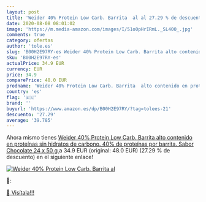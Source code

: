 ```yaml
---
layout: post
title: 'Weider 40% Protein Low Carb. Barrita  al al 27.29 % de descuento'
date: 2020-08-08 08:01:02
image: 'https://m.media-amazon.com/images/I/51o0pHrIRmL._SL400_.jpg'
comments: true
category: ofertas
author: 'tole.es'
slug: 'B00H2E97RY-es Weider 40% Protein Low Carb. Barrita alto contenido en...'
sku: 'B00H2E97RY-es'
actualPrice: 34.9 EUR
currency: EUR
price: 34.9
comparePrice: 48.0 EUR
prodname: 'Weider 40% Protein Low Carb. Barrita  alto contenido en proteínas sin hidratos de carbono. 40% de proteínas por barrita. Sabor Chocolate  24 x 50 g '
country: 'es'
flag: '🇪🇸'
brand: ''
buyurl: 'https://www.amazon.es/dp/B00H2E97RY/?tag=tolees-21'
descuento: '27.29'
average: '39.785'
---
```


Ahora mismo tienes [Weider 40% Protein Low Carb. Barrita  alto contenido en proteínas sin hidratos de carbono. 40% de proteínas por barrita. Sabor Chocolate  24 x 50 g ](https://www.amazon.es/dp/B00H2E97RY/?tag=tolees-21) a 34.9 EUR (original: 48.0 EUR) (27.29 %  de descuento) en el siguiente enlace!

[![Weider 40% Protein Low Carb. Barrita  al](https://m.media-amazon.com/images/I/51o0pHrIRmL._SL400_.jpg)](https://www.amazon.es/dp/B00H2E97RY/?tag=tolees-21)

🔎:


[🛒 Visítala!!!](https://www.amazon.es/dp/B00H2E97RY/?tag=tolees-21)
